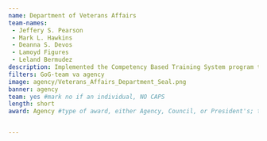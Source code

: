 ```yaml
---
name: Department of Veterans Affairs
team-names: 
 - Jeffery S. Pearson
 - Mark L. Hawkins
 - Deanna S. Devos
 - Lamoyd Figures
 - Leland Bermudez
description: Implemented the Competency Based Training System program to transform the way vocational rehab counselors demonstrate proficiency in job skills. This system eliminated inefficiency while increasing the time available for direct service to Veterans.
filters: GoG-team va agency
image: agency/Veterans_Affairs_Department_Seal.png
banner: agency
team: yes #mark no if an individual, NO CAPS 
length: short
award: Agency #type of award, either Agency, Council, or President's; this is case sensitive so make sure to match the options listed exactly. This section generates the format of the card


---
```

